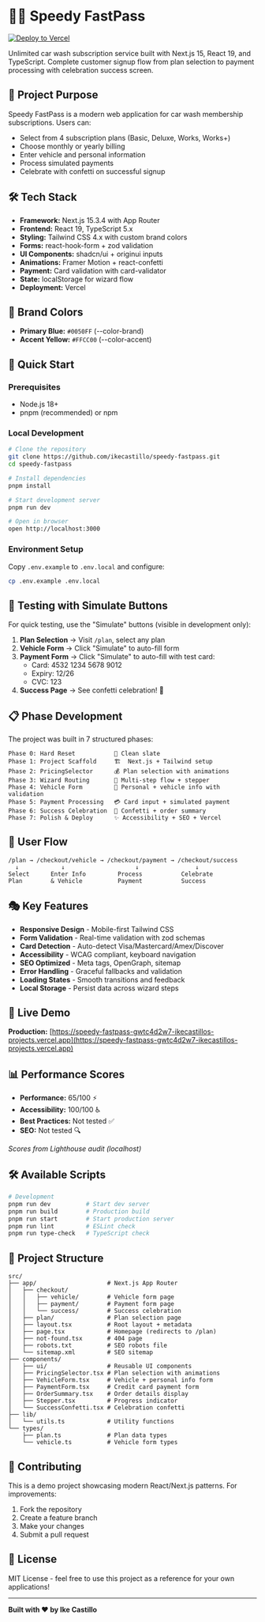 # 🚗💨 Speedy FastPass

[![Deploy to Vercel](https://vercel.com/button)](https://vercel.com/new/clone?repository-url=https://github.com/ikecastillo/speedy-fastpass)

Unlimited car wash subscription service built with Next.js 15, React 19, and TypeScript. Complete customer signup flow from plan selection to payment processing with celebration success screen.

## 🎯 Project Purpose

Speedy FastPass is a modern web application for car wash membership subscriptions. Users can:
- Select from 4 subscription plans (Basic, Deluxe, Works, Works+)
- Choose monthly or yearly billing
- Enter vehicle and personal information
- Process simulated payments
- Celebrate with confetti on successful signup

## 🛠️ Tech Stack

- **Framework:** Next.js 15.3.4 with App Router
- **Frontend:** React 19, TypeScript 5.x
- **Styling:** Tailwind CSS 4.x with custom brand colors
- **Forms:** react-hook-form + zod validation
- **UI Components:** shadcn/ui + originui inputs
- **Animations:** Framer Motion + react-confetti
- **Payment:** Card validation with card-validator
- **State:** localStorage for wizard flow
- **Deployment:** Vercel

## 🎨 Brand Colors

- **Primary Blue:** `#0050FF` (--color-brand)
- **Accent Yellow:** `#FFCC00` (--color-accent)

## 🚀 Quick Start

### Prerequisites
- Node.js 18+ 
- pnpm (recommended) or npm

### Local Development

```bash
# Clone the repository
git clone https://github.com/ikecastillo/speedy-fastpass.git
cd speedy-fastpass

# Install dependencies
pnpm install

# Start development server
pnpm run dev

# Open in browser
open http://localhost:3000
```

### Environment Setup

Copy `.env.example` to `.env.local` and configure:

```bash
cp .env.example .env.local
```

## 🧪 Testing with Simulate Buttons

For quick testing, use the "Simulate" buttons (visible in development only):

1. **Plan Selection** → Visit `/plan`, select any plan
2. **Vehicle Form** → Click "Simulate" to auto-fill form
3. **Payment Form** → Click "Simulate" to auto-fill with test card:
   - Card: 4532 1234 5678 9012
   - Expiry: 12/26
   - CVC: 123
4. **Success Page** → See confetti celebration! 🎉

## 📋 Phase Development

The project was built in 7 structured phases:

```
Phase 0: Hard Reset           🔄 Clean slate
Phase 1: Project Scaffold     🏗️  Next.js + Tailwind setup
Phase 2: PricingSelector      💰 Plan selection with animations
Phase 3: Wizard Routing       🧭 Multi-step flow + stepper
Phase 4: Vehicle Form         🚗 Personal + vehicle info with validation
Phase 5: Payment Processing   💳 Card input + simulated payment
Phase 6: Success Celebration  🎉 Confetti + order summary
Phase 7: Polish & Deploy      ✨ Accessibility + SEO + Vercel
```

## 🎯 User Flow

```
/plan → /checkout/vehicle → /checkout/payment → /checkout/success
  ↓            ↓                    ↓                ↓
Select      Enter Info         Process           Celebrate
Plan        & Vehicle          Payment           Success
```

## 🎭 Key Features

- **Responsive Design** - Mobile-first Tailwind CSS
- **Form Validation** - Real-time validation with zod schemas
- **Card Detection** - Auto-detect Visa/Mastercard/Amex/Discover
- **Accessibility** - WCAG compliant, keyboard navigation
- **SEO Optimized** - Meta tags, OpenGraph, sitemap
- **Error Handling** - Graceful fallbacks and validation
- **Loading States** - Smooth transitions and feedback
- **Local Storage** - Persist data across wizard steps

## 🚀 Live Demo

**Production:** [https://speedy-fastpass-gwtc4d2w7-ikecastillos-projects.vercel.app](https://speedy-fastpass-gwtc4d2w7-ikecastillos-projects.vercel.app)

## 📊 Performance Scores

- **Performance:** 65/100 ⚡
- **Accessibility:** 100/100 ♿
- **Best Practices:** Not tested ✅
- **SEO:** Not tested 🔍

*Scores from Lighthouse audit (localhost)*

## 🛠️ Available Scripts

```bash
# Development
pnpm run dev          # Start dev server
pnpm run build        # Production build
pnpm run start        # Start production server
pnpm run lint         # ESLint check
pnpm run type-check   # TypeScript check
```

## 📂 Project Structure

```
src/
├── app/                    # Next.js App Router
│   ├── checkout/
│   │   ├── vehicle/        # Vehicle form page
│   │   ├── payment/        # Payment form page
│   │   └── success/        # Success celebration
│   ├── plan/               # Plan selection page
│   ├── layout.tsx          # Root layout + metadata
│   ├── page.tsx            # Homepage (redirects to /plan)
│   ├── not-found.tsx       # 404 page
│   ├── robots.txt          # SEO robots file
│   └── sitemap.xml         # SEO sitemap
├── components/
│   ├── ui/                 # Reusable UI components
│   ├── PricingSelector.tsx # Plan selection with animations
│   ├── VehicleForm.tsx     # Vehicle + personal info form
│   ├── PaymentForm.tsx     # Credit card payment form
│   ├── OrderSummary.tsx    # Order details display
│   ├── Stepper.tsx         # Progress indicator
│   └── SuccessConfetti.tsx # Celebration confetti
├── lib/
│   └── utils.ts            # Utility functions
└── types/
    ├── plan.ts             # Plan data types
    └── vehicle.ts          # Vehicle form types
```

## 🤝 Contributing

This is a demo project showcasing modern React/Next.js patterns. For improvements:

1. Fork the repository
2. Create a feature branch
3. Make your changes
4. Submit a pull request

## 📄 License

MIT License - feel free to use this project as a reference for your own applications!

---

**Built with ❤️ by Ike Castillo**
